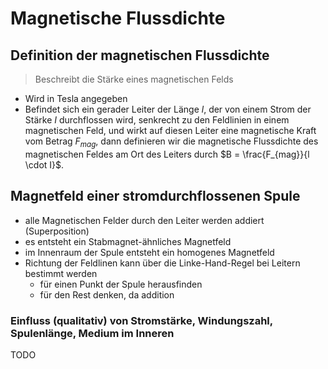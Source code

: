 # Magnetische Flussdichte

## Definition der magnetischen Flussdichte

> Beschreibt die Stärke eines magnetischen Felds

- Wird in Tesla angegeben
- Befindet sich ein gerader Leiter der Länge $l$, der von einem Strom der Stärke $I$ durchflossen wird, senkrecht zu den Feldlinien in einem magnetischen Feld, und wirkt auf diesen Leiter eine magnetische Kraft vom Betrag $F_{mag}$, dann definieren wir die magnetische Flussdichte des magnetischen Feldes am Ort des Leiters durch $B = \frac{F_{mag}}{l \cdot I}$.

## Magnetfeld einer stromdurchflossenen Spule

- alle Magnetischen Felder durch den Leiter werden addiert (Superposition)
- es entsteht ein Stabmagnet-ähnliches Magnetfeld
- im Innenraum der Spule entsteht ein homogenes Magnetfeld
- Richtung der Feldlinen kann über die Linke-Hand-Regel bei Leitern bestimmt werden
  - für einen Punkt der Spule herausfinden
  - für den Rest denken, da addition

### Einfluss (qualitativ) von Stromstärke, Windungszahl, Spulenlänge, Medium im Inneren

TODO
